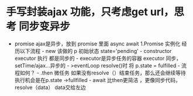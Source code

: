 # 手写封装ajax 功能，只考虑get url，思考 同步变异步
- promise
    ajax是异步，放到 promise 里面 async await 
    1.Promise 实例化  经历以下流程
        - new 该做的 p 初始状态  state='pending'
        - constructor executor 执行
        都是同步的
        - executor是异步任务的容器
            executor 同步，setTime/ajax...异步的  - >eventLoop
            resolve()时  将 p.state = fulfilled
        - 流程如何？
           - .then 微任务 如果没有resolve（）结束任务，那么还会继续等待  执行机会是在p.state ->fullfilled
           - await  比then更简洁 ，更像同步代码， resolve（data） data交给左边